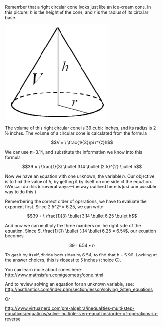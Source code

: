 Remember that a right circular cone looks just like an
ice-cream cone. In this picture, *h* is the height of the cone, and *r*
is the radius of its circular base.

![](MA-2015-06-38.png)

The volume of this right circular cone is 39 cubic inches, and its
radius is 2 ½ inches. The volume of a circular cone is calculated from
the formula

$$V = \ \frac{1}{3}\pi r^{2}h$$

We can use π=3.14, and substitute the information we know into this
formula.

$$39 = \ \frac{1}{3} \bullet 3.14 \bullet {2.5}^{2} \bullet h$$

Now we have an equation with one unknown, the variable *h.* Our
objective is to find the value of *h*, by getting it by itself on one
side of the equation. (We can do this in several ways—the way outlined
here is just one possible way to do this.)

Remembering the correct order of operations, we have to evaluate the
exponent first. Since 2.5^2^ = 6.25, we can write

$$39 = \ \frac{1}{3} \bullet 3.14 \bullet 6.25 \bullet h$$

And now we can multiply the three numbers on the right side of the
equation. Since $\ \frac{1}{3} \bullet 3.14 \bullet 6.25 = 6.54$, our
equation becomes

$$39 = \ 6.54 \bullet h$$

To get h by itself, divide both sides by 6.54, to find that h = 5.96.
Looking at the answer choices, this is closest to 6 inches (choice C).

You can learn more about cones here:
<http://www.mathsisfun.com/geometry/cone.html>

And to review solving an equation for an unknown variable, see:
<http://mathantics.com/index.php/section/lesson/solving_2step_equations>

Or

<http://www.virtualnerd.com/pre-algebra/inequalities-multi-step-equations/equations/solve-multiple-step-equations/order-of-operations-in-reverse>
